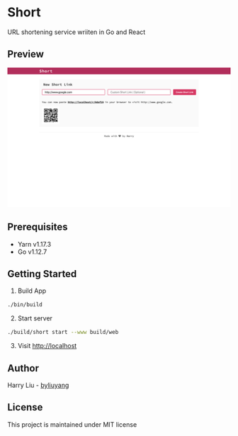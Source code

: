 # Short
URL shortening service wriiten in Go and React

## Preview
![Home](doc/screenshot/home.v3.png)

## Prerequisites
- Yarn v1.17.3
- Go   v1.12.7

## Getting Started

1. Build App
```bash
./bin/build
```

2. Start server
```bash
./build/short start --www build/web
```

3. Visit [http://localhost](http://localhost)

## Author
Harry Liu - [byliuyang](https://github.com/byliuyang)

## License
This project is maintained under MIT license
